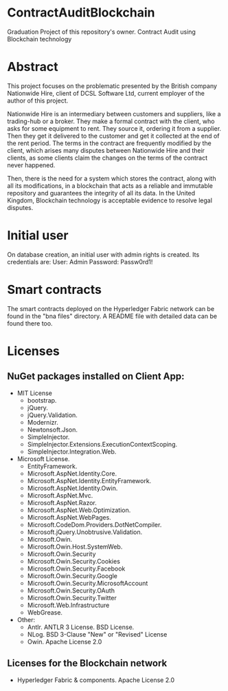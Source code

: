 # ContractAuditBlockchain
Graduation Project of this repository's owner. Contract Audit using Blockchain technology

# Abstract
This project focuses on the problematic presented by the British company Nationwide Hire, client of DCSL Software Ltd, current employer of the author of this project.

Nationwide Hire is an intermediary between customers and suppliers, like a trading-hub or a broker. They make a formal contract with the client, who asks for some equipment to rent. They source it, ordering it from a supplier. Then they get it delivered to the customer and get it collected at the end of the rent period. The terms in the contract are frequently modified by the client, which arises many disputes between Nationwide Hire and their clients, as some clients claim the changes on the terms of the contract never happened.

Then, there is the need for a system which stores the contract, along with all its modifications, in a blockchain that acts as a reliable and immutable repository and guarantees the integrity of all its data. In the United Kingdom, Blockchain technology is acceptable evidence to resolve legal disputes.

# Initial user
On database creation, an initial user with admin rights is created. Its credentials are:
User: Admin
Password: Passw0rd1!

# Smart contracts
The smart contracts deployed on the Hyperledger Fabric network can be found in the "bna files" directory. A README file with detailed data can be found there too.

# Licenses
NuGet packages installed on Client App:
--

* MIT License
	* bootstrap.
	* jQuery.
	* jQuery.Validation.
	* Modernizr.
	* Newtonsoft.Json.
	* SimpleInjector.
	* SimpleInjector.Extensions.ExecutionContextScoping.
	* SimpleInjector.Integration.Web.
* Microsoft License.
	* EntityFramework. 
	* Microsoft.AspNet.Identity.Core.
	* Microsoft.AspNet.Identity.EntityFramework.
	* Microsoft.AspNet.Identity.Owin.
	* Microsoft.AspNet.Mvc.
	* Microsoft.AspNet.Razor.
	* Microsoft.AspNet.Web.Optimization.
	* Microsoft.AspNet.WebPages.
	* Microsoft.CodeDom.Providers.DotNetCompiler.
	* Microsoft.jQuery.Unobtrusive.Validation.
	* Microsoft.Owin.
	* Microsoft.Owin.Host.SystemWeb.
	* Microsoft.Owin.Security
	* Microsoft.Owin.Security.Cookies
	* Microsoft.Owin.Security.Facebook
	* Microsoft.Owin.Security.Google
	* Microsoft.Owin.Security.MicrosoftAccount
	* Microsoft.Owin.Security.OAuth
	* Microsoft.Owin.Security.Twitter
	* Microsoft.Web.Infrastructure
	* WebGrease.
* Other:
	* Antlr. ANTLR 3 License. BSD License.
	* NLog. BSD 3-Clause "New" or "Revised" License
	* Owin. Apache License 2.0

Licenses for the Blockchain network
--
  * Hyperledger Fabric & components. Apache License 2.0
